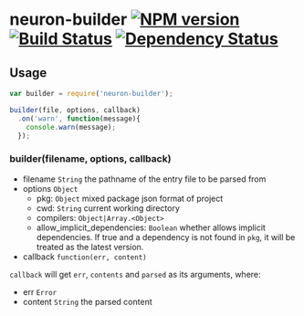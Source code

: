 # neuron-builder [![NPM version](https://badge.fury.io/js/neuron-builder.png)](http://badge.fury.io/js/neuron-builder) [![Build Status](https://travis-ci.org/cortexjs/neuron-builder.png?branch=master)](https://travis-ci.org/cortexjs/neuron-builder) [![Dependency Status](https://gemnasium.com/cortexjs/neuron-builder.png)](https://gemnasium.com/cortexjs/neuron-builder)

## Usage

```js
var builder = require('neuron-builder');

builder(file, options, callback)
  .on('warn', function(message){
    console.warn(message);
  });
```

### builder(filename, options, callback)

- filename `String` the pathname of the entry file to be parsed from
- options `Object`
  - pkg: `Object` mixed package json format of project
  - cwd: `String` current working directory
  - compilers: `Object|Array.<Object>`
  - allow_implicit_dependencies: `Boolean` whether allows implicit dependencies. If true and a dependency is not found in `pkg`, it will be treated as the latest version.
- callback `function(err, content)`

`callback` will get `err`, `contents` and `parsed` as its arguments, where:

- err `Error`
- content `String` the parsed content



